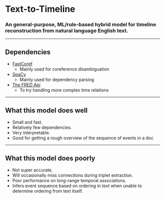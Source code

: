 # Text-to-Timeline
### An general-purpose, ML/rule-based hybrid model for timeline reconstruction from natural language English text.
---

## Dependencies
- [FastCoref](https://pypi.org/project/fastcoref/)
  - Mainly used for coreference disambiguation
- [SpaCy](https://spacy.io)
  - Mainly used for dependency parsing
- [The FRED Api](http://wit.istc.cnr.it/stlab-tools/fred)
  - To try handling more complex time relations
---

## What this model does well
- Small and fast.
- Relatively few dependencies.
- Very interpretable.
- Good for getting a rough overview of the sequence of events in a doc
---

## What this model does poorly
- Not super accurate.
- Will occasionally miss connections during triplet extraction.
- Poor performance on long-range temporal associations.
- Infers event sequence based on ordering in text when unable to determine ordering from text itself.
